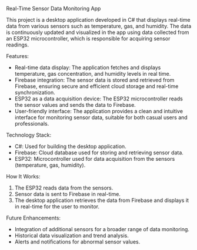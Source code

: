 
 Real-Time Sensor Data Monitoring App

This project is a desktop application developed in C# that displays real-time data from various sensors such as temperature, gas, and humidity. The data is continuously updated and visualized in the app using data collected from an ESP32 microcontroller, which is responsible for acquiring sensor readings.

 Features:
- Real-time data display: The application fetches and displays temperature, gas concentration, and humidity levels in real time.
- Firebase integration: The sensor data is stored and retrieved from Firebase, ensuring secure and efficient cloud storage and real-time synchronization.
- ESP32 as a data acquisition device: The ESP32 microcontroller reads the sensor values and sends the data to Firebase.
- User-friendly interface: The application provides a clean and intuitive interface for monitoring sensor data, suitable for both casual users and professionals.

 Technology Stack:
- C#: Used for building the desktop application.
- Firebase: Cloud database used for storing and retrieving sensor data.
- ESP32: Microcontroller used for data acquisition from the sensors (temperature, gas, humidity).

 How It Works:
1. The ESP32 reads data from the sensors.
2. Sensor data is sent to Firebase in real-time.
3. The desktop application retrieves the data from Firebase and displays it in real-time for the user to monitor.

 Future Enhancements:
- Integration of additional sensors for a broader range of data monitoring.
- Historical data visualization and trend analysis.
- Alerts and notifications for abnormal sensor values.


